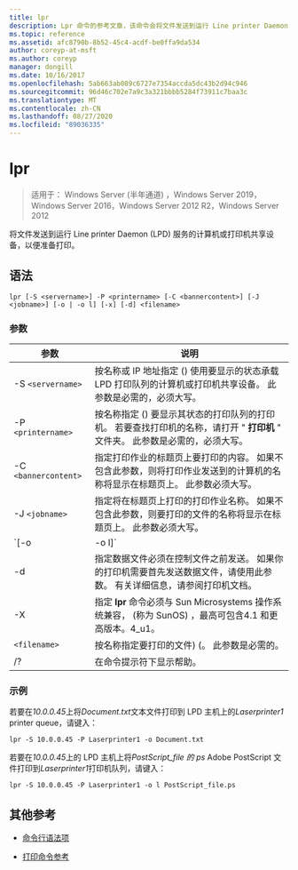 ```yaml
---
title: lpr
description: Lpr 命令的参考文章，该命令会将文件发送到运行 Line printer Daemon (LPD) 服务的计算机或打印机共享设备，以便为打印做准备。
ms.topic: reference
ms.assetid: afc8790b-8b52-45c4-acdf-be0ffa9da534
author: coreyp-at-msft
ms.author: coreyp
manager: dongill
ms.date: 10/16/2017
ms.openlocfilehash: 5ab663ab089c6727e7354accda5dc43b2d94c946
ms.sourcegitcommit: 96d46c702e7a9c3a321bbbb5284f73911c7baa3c
ms.translationtype: MT
ms.contentlocale: zh-CN
ms.lasthandoff: 08/27/2020
ms.locfileid: "89036335"
---
```

# <a name="lpr"></a>lpr

> 适用于： Windows Server (半年通道) ，Windows Server 2019，Windows Server 2016，Windows Server 2012 R2，Windows Server 2012

将文件发送到运行 Line printer Daemon (LPD) 服务的计算机或打印机共享设备，以便准备打印。

## <a name="syntax"></a>语法

```
lpr [-S <servername>] -P <printername> [-C <bannercontent>] [-J <jobname>] [-o | -o l] [-x] [-d] <filename>
```

### <a name="parameters"></a>参数

| 参数 | 说明 |
| --------- | ----------- |
| -S `<servername>` | 按名称或 IP 地址指定 () 使用要显示的状态承载 LPD 打印队列的计算机或打印机共享设备。  此参数是必需的，必须大写。 |
| -P `<printername> `| 按名称指定 () 要显示其状态的打印队列的打印机。 若要查找打印机的名称，请打开 " **打印机** " 文件夹。 此参数是必需的，必须大写。 |
| -C `<bannercontent>` | 指定打印作业的标题页上要打印的内容。 如果不包含此参数，则将打印作业发送到的计算机的名称将显示在标题页上。 此参数必须大写。 |
| -J `<jobname>` | 指定将在标题页上打印的打印作业名称。 如果不包含此参数，则要打印的文件的名称将显示在标题页上。 此参数必须大写。 |
| `[-o | -o l]` | 指定要打印的文件类型。 参数 **-o** 指定要打印文本文件。 参数 **-o l** 指定要打印二进制文件 (例如) 的 PostScript 文件。 |
| -d | 指定数据文件必须在控制文件之前发送。 如果你的打印机需要首先发送数据文件，请使用此参数。 有关详细信息，请参阅打印机文档。 |
| -X | 指定 **lpr** 命令必须与 Sun Microsystems 操作系统兼容， (称为 SunOS) ，最高可包含4.1 和更高版本。4_u1。 |
| `<filename>` | 按名称指定要打印的文件)  (。 此参数是必需的。 |
| /? | 在命令提示符下显示帮助。 |

### <a name="examples"></a>示例

若要在*10.0.0.45*上将*Document.txt*文本文件打印到 LPD 主机上的*Laserprinter1* printer queue，请键入：

```
lpr -S 10.0.0.45 -P Laserprinter1 -o Document.txt
```

若要在*10.0.0.45*上的 LPD 主机上将*PostScript_file 的 ps* Adobe PostScript 文件打印到*Laserprinter1*打印机队列，请键入：

```
lpr -S 10.0.0.45 -P Laserprinter1 -o l PostScript_file.ps
```

## <a name="additional-references"></a>其他参考

- [命令行语法项](command-line-syntax-key.md)

- [打印命令参考](print-command-reference.md)
